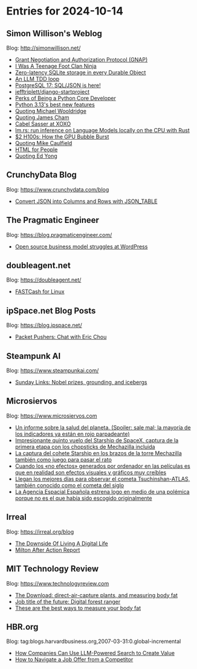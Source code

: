# Entries for 2024-10-14
## Simon Willison's Weblog 
Blog: http://simonwillison.net/ 

- [Grant Negotiation and Authorization Protocol (GNAP)](https://simonwillison.net/2024/Oct/14/grant-negotiation-and-authorization-protocol-gnap/#atom-everything)
- [I Was A Teenage Foot Clan Ninja](https://simonwillison.net/2024/Oct/14/i-was-a-teenage-foot-clan-ninja/#atom-everything)
- [Zero-latency SQLite storage in every Durable Object](https://simonwillison.net/2024/Oct/13/zero-latency-sqlite-storage-in-every-durable-object/#atom-everything)
- [An LLM TDD loop](https://simonwillison.net/2024/Oct/13/an-llm-tdd-loop/#atom-everything)
- [PostgreSQL 17: SQL/JSON is here!](https://simonwillison.net/2024/Oct/13/postgresql-sqljson/#atom-everything)
- [jefftriplett/django-startproject](https://simonwillison.net/2024/Oct/12/django-startproject/#atom-everything)
- [Perks of Being a Python Core Developer](https://simonwillison.net/2024/Oct/12/perks-of-being-a-python-core-developer/#atom-everything)
- [Python 3.13's best new features](https://simonwillison.net/2024/Oct/12/python-313s-best-new-features/#atom-everything)
- [Quoting Michael Wooldridge](https://simonwillison.net/2024/Oct/12/michael-wooldridge/#atom-everything)
- [Quoting James Cham](https://simonwillison.net/2024/Oct/12/james-cham/#atom-everything)
- [Cabel Sasser at XOXO](https://simonwillison.net/2024/Oct/12/cabel-sasser-at-xoxo/#atom-everything)
- [lm.rs: run inference on Language Models locally on the CPU with Rust](https://simonwillison.net/2024/Oct/11/lmrs/#atom-everything)
- [$2 H100s: How the GPU Bubble Burst](https://simonwillison.net/2024/Oct/11/how-the-gpu-bubble-burst/#atom-everything)
- [Quoting Mike Caulfield](https://simonwillison.net/2024/Oct/11/mike-caulfield/#atom-everything)
- [HTML for People](https://simonwillison.net/2024/Oct/11/html-for-people/#atom-everything)
- [Quoting Ed Yong](https://simonwillison.net/2024/Oct/11/ed-yong/#atom-everything)
## CrunchyData Blog 
Blog: https://www.crunchydata.com/blog 

- [ Convert JSON into Columns and Rows with JSON_TABLE ](https://www.crunchydata.com/blog/easily-convert-json-into-columns-and-rows-with-json_table)
## The Pragmatic Engineer 
Blog: https://blog.pragmaticengineer.com/ 

- [Open source business model struggles at WordPress](https://blog.pragmaticengineer.com/wordpress-struggles/)
## doubleagent.net 
Blog: https://doubleagent.net/ 

- [FASTCash for Linux](https://doubleagent.net/fastcash-for-linux/)
## ipSpace.net Blog Posts 
Blog: https://blog.ipspace.net/ 

- [Packet Pushers: Chat with Eric Chou](https://blog.ipspace.net/2024/10/packet-pushers-chat-eric-chou/?utm_source=atom_feed)
## Steampunk AI 
Blog: https://www.steampunkai.com/ 

- [Sunday Links: Nobel prizes, grounding, and icebergs](https://www.steampunkai.com/sunday-links-nobel-prizes-grounding-and-icebergs-2/)
## Microsiervos 
Blog: https://www.microsiervos.com 

- [Un informe sobre la salud del planeta. (Spoiler: sale mal; la mayoría de los indicadores ya están en rojo parpadeante)](https://www.microsiervos.com/archivo/ecologia/informe-salud-del-planeta-mal-planetary-health-check-2024.html)
- [Impresionante quinto vuelo del Starship de SpaceX, captura de la primera etapa con los chopsticks de Mechazilla incluida](https://www.microsiervos.com/archivo/espacio/impresionante-quinto-vuelo-starship-captura-primera-etapa-brazos-mecanicos.html)
- [La captura del cohete Starship en los brazos de la torre Mechazilla también como juego para pasar el rato](https://www.microsiervos.com/archivo/juegos-y-diversion/captura-cohete-starship-brazos-torre-mechazilla-juego.html)
- [Cuando los «no efectos» generados por ordenador en las películas es que en realidad son efectos visuales y gráficos muy creíbles](https://www.microsiervos.com/archivo/peliculas-tv/no-efectos-generados-ordenador-peliculas-efectos-visuales-graficos-creibles.html)
- [Llegan los mejores días para observar el cometa Tsuchinshan-ATLAS, también conocido como el cometa del siglo](https://www.microsiervos.com/archivo/ciencia/mejores-dias-observar-cometa-tsuchinshan-atlas.html)
- [La Agencia Espacial Española estrena logo en medio de una polémica porque no es el que había sido escogido originalmente](https://www.microsiervos.com/archivo/espacio/agencia-espacial-espanola-estrena-logo-polemica.html)
## Irreal 
Blog: https://irreal.org/blog 

- [The Downside Of Living A Digital Life](https://irreal.org/blog/?p=12512)
- [Milton After Action Report](https://irreal.org/blog/?p=12508)
## MIT Technology Review 
Blog: https://www.technologyreview.com 

- [The Download: direct-air-capture plants, and measuring body fat](https://www.technologyreview.com/2024/10/11/1105455/the-download-direct-air-capture-plants-and-measuring-body-fat/)
- [Job title of the future: Digital forest ranger](https://www.technologyreview.com/2024/10/11/1105063/digital-forest-ranger-martin-roth-job-future/)
- [These are the best ways to measure your body fat](https://www.technologyreview.com/2024/10/11/1105421/these-are-the-best-ways-to-measure-your-body-fat/)
## HBR.org 
Blog: tag:blogs.harvardbusiness.org,2007-03-31:0.global-incremental 

- [How Companies Can Use LLM-Powered Search to Create Value](https://hbr.org/2024/10/how-companies-can-use-llm-powered-search-to-create-value)
- [How to Navigate a Job Offer from a Competitor](https://hbr.org/2024/10/how-to-navigate-a-job-offer-from-a-competitor)